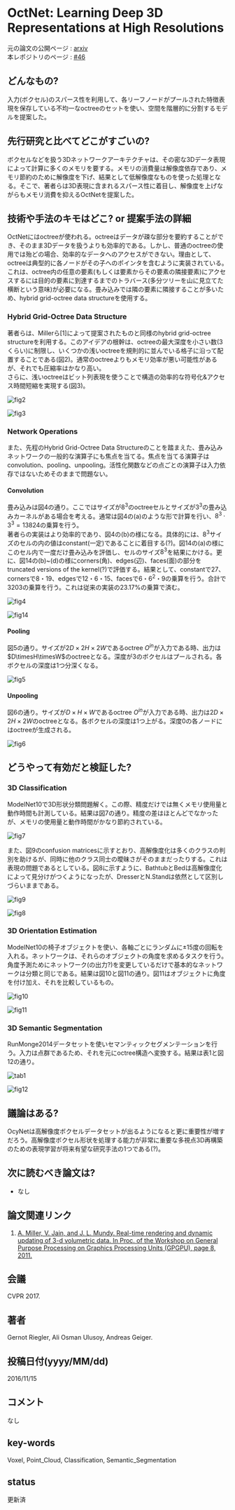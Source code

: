 # OctNet: Learning Deep 3D Representations at High Resolutions

元の論文の公開ページ : [arxiv](https://arxiv.org/abs/1611.05009)  
本レポジトリのページ : [#46](https://github.com/Obarads/obarads.github.io/issues/46)

## どんなもの?
入力(ボクセル)のスパース性を利用して、各リーフノードがプールされた特徴表現を保存している不均一なoctreeのセットを使い、空間を階層的に分割するモデルを提案した。

## 先行研究と比べてどこがすごいの?
ボクセルなどを扱う3Dネットワークアーキテクチャは、その密な3Dデータ表現によって計算に多くのメモリを要する。メモリの消費量は解像度依存であり、メモリ節約のために解像度を下げ、結果として低解像度なものを使った処理となる。そこで、著者らは3D表現に含まれるスパース性に着目し、解像度を上げながらもメモリ消費を抑えるOctNetを提案した。

## 技術や手法のキモはどこ? or 提案手法の詳細
OctNetにはoctreeが使われる。octreeはデータが疎な部分を要約することができ、そのまま3Dデータを扱うよりも効率的である。しかし、普通のoctreeの使用では殆どの場合、効率的なデータへのアクセスができない。理由として、octreeは典型的に各ノードがその子へのポインタを含むように実装されている。これは、octree内の任意の要素(もしくは要素からその要素の隣接要素)にアクセスするには目的の要素に到達するまでのトラバース(多分ツリーを山に見立てた横断という意味)が必要になる。畳み込みでは隣の要素に隣接することが多いため、hybrid grid-octree data structureを使用する。

### Hybrid Grid-Octree Data Structure
著者らは、Millerら[1]によって提案されたものと同様のhybrid grid-octree structureを利用する。このアイデアの根幹は、octreeの最大深度を小さい数(3くらい)に制限し、いくつかの浅いoctreeを規則的に並んでいる格子に沿って配置することである(図2)。通常のoctreeよりもメモリ効率が悪い可能性があるが、それでも圧縮率はかなり高い。  
さらに、浅いoctreeはビット列表現を使うことで構造の効率的な符号化&アクセス時間短縮を実現する(図3)。

![fig2](img/OLD3RaHR/fig2.png)

![fig3](img/OLD3RaHR/fig3.png)

### Network Operations
また、先程のHybrid Grid-Octree Data Structureのことを踏まえた、畳み込みネットワークの一般的な演算子にも焦点を当てる。焦点を当てる演算子はconvolution、pooling、unpooling。活性化関数などの点ごとの演算子は入力依存ではないためそのままで問題ない。

#### Convolution
畳み込みは図4の通り。ここではサイズが$8^3$のoctreeセルとサイズが$3^3$の畳み込みカーネルがある場合を考える。通常は図4の(a)のような形で計算を行い、$8^3\cdot 3^3=13824$の乗算を行う。  
著者らの実装はより効率的であり、図4の(b)の様になる。具体的には、$8^3$サイズのセルの内の値はconstant(一定)であることに着目する(?)。図14の(a)の様にこのセル内で一度だけ畳み込みを評価し、セルのサイズ$8^3$を結果にかける。更に、図14の(b)~(d)の様にcorners(角)、edges(辺)、faces(面)の部分をtruncated versions of the kernel(?)で評価する。結果として、constantで27、cornersで8・19、edgesで12・6・15、facesで$6・6^2・9$の乗算を行う。合計で3203の乗算を行う。これは従来の実装の23.17%の乗算で済む。

![fig4](img/OLD3RaHR/fig4.png)

![fig14](img/OLD3RaHR/fig14.png)

#### Pooling
図5の通り。サイズが$2D\times2H\times2W$であるoctree $O^{in}$が入力である時、出力は$D\timesH\timesW$のoctreeとなる。深度が3のボクセルはプールされる。各ボクセルの深度は1つ分深くなる。

![fig5](img/OLD3RaHR/fig5.png)

#### Unpooling
図6の通り。サイズが$D\times H\times W$であるoctree $O^{in}$が入力である時、出力は$2D\times2H\times2W$のoctreeとなる。各ボクセルの深度は1つ上がる。深度0の各ノードにはoctreeが生成される。

![fig6](img/OLD3RaHR/fig6.png)

## どうやって有効だと検証した?
### 3D Classification
ModelNet10で3D形状分類問題解く。この際、精度だけでは無くメモリ使用量と動作時間も計測している。結果は図7の通り。精度の差はほとんどでなかったが、メモリの使用量と動作時間がかなり節約されている。

![fig7](img/OLD3RaHR/fig7.png)

また、図9のconfusion matricesに示すとおり、高解像度化は多くのクラスの判別を助けるが、同時に他のクラス同士の曖昧さがそのままだったりする。これは表現の問題であるとしている。図8に示すように、BathtubとBedは高解像度化によって見分けがつくようになったが、DresserとN.Standは依然として区別しづらいままである。

![fig9](img/OLD3RaHR/fig9.png)

![fig8](img/OLD3RaHR/fig8.png)

### 3D Orientation Estimation
ModelNet10の椅子オブジェクトを使い、各軸ごとにランダムに$\pm 15$度の回転を入れる。ネットワークは、それらのオブジェクトの角度を求めるタスクを行う。角度予測ためにネットワーク(の出力?)を変更しているだけで基本的なネットワークは分類と同じである。結果は図10と図11の通り。図11はオブジェクトに角度を付け加え、それを比較しているもの。

![fig10](img/OLD3RaHR/fig10.png)

![fig11](img/OLD3RaHR/fig11.png)

### 3D Semantic Segmentation
RunMonge2014データセットを使いセマンティックセグメンテーションを行う。入力は点群であるため、それを元にoctree構造へ変換する。結果は表1と図12の通り。

![tab1](img/OLD3RaHR/tab1.png)

![fig12](img/OLD3RaHR/fig12.png)

## 議論はある?
OcyNetは高解像度ボクセルデータセットが出るようになると更に重要性が増すだろう。高解像度ボクセル形状を処理する能力が非常に重要な多視点3D再構築のための表現学習が将来有望な研究手法の1つである(?)。

## 次に読むべき論文は?
- なし

## 論文関連リンク
1. [A. Miller, V. Jain, and J. L. Mundy. Real-time rendering and dynamic updating of 3-d volumetric data. In Proc. of the Workshop on General Purpose Processing on Graphics Processing Units (GPGPU), page 8, 2011.](https://dl.acm.org/citation.cfm?id=1964190)

## 会議
CVPR 2017.

## 著者
Gernot Riegler, Ali Osman Ulusoy, Andreas Geiger.

## 投稿日付(yyyy/MM/dd)
2016/11/15

## コメント
なし

## key-words
Voxel, Point_Cloud, Classification, Semantic_Segmentation

## status
更新済